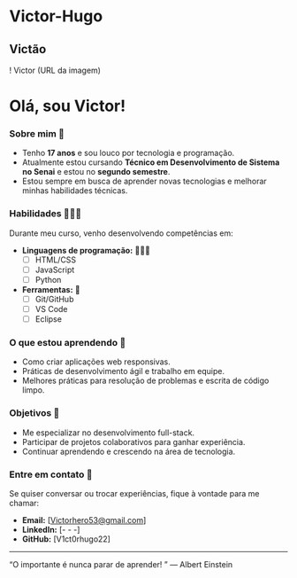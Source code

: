 # Victor-Hugo
## Victão

! Victor (URL da imagem)

# Olá, sou Victor! 

### Sobre mim 🫡

- Tenho **17 anos** e sou louco por tecnologia e programação.
- Atualmente estou cursando **Técnico em Desenvolvimento de Sistema no Senai** e estou no **segundo semestre**.
- Estou sempre em busca de aprender novas tecnologias e melhorar minhas habilidades técnicas.

### Habilidades 🤹🏽‍♂️

Durante meu curso, venho desenvolvendo competências em:

- **Linguagens de programação:** 🧑🏽‍💻
  - [ ] HTML/CSS
  - [ ] JavaScript
  - [ ] Python
- **Ferramentas:** 🔧
  - [ ] Git/GitHub
  - [ ] VS Code
  - [ ] Eclipse
  
### O que estou aprendendo 📖

- Como criar aplicações web responsivas.
- Práticas de desenvolvimento ágil e trabalho em equipe.
- Melhores práticas para resolução de problemas e escrita de código limpo.

### Objetivos 🎯

- Me especializar no desenvolvimento full-stack.
- Participar de projetos colaborativos para ganhar experiência.
- Continuar aprendendo e crescendo na área de tecnologia.

### Entre em contato 📲

Se quiser conversar ou trocar experiências, fique à vontade para me chamar:

- **Email:** [Victorhero53@gmail.com]
- **LinkedIn:** [- - -]
- **GitHub:** [V1ct0rhugo22]

---

“O importante é nunca parar de aprender! ” — Albert Einstein


